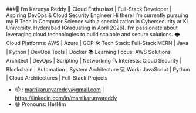 ###👋 I’m Karunya Reddy
🚀 Cloud Enthusiast | Full-Stack Developer | Aspiring DevOps & Cloud Security Engineer
Hi there! I’m currently pursuing my B.Tech in Computer Science with a specialization in Cybersecurity at KL University, Hyderabad (Graduating in April 2026). I’m passionate about leveraging cloud technologies to build scalable and secure solutions.
🌩️ Cloud Platforms: AWS | Azure | GCP
🛠️ Tech Stack: Full-Stack MERN | Java | Python | DevOps Tools | Docker
📚 Learning Focus: AWS Solutions Architect | DevOps | Scripting | Networking
🔍 Interests: Cloud Security | Blockchain | Automation | System Architecture
💻 Work: JavaScript | Python | Cloud Architectures | Full-Stack Projects
- 📫 : marrikarunyareddy@gmail.com |  https://linkedin.com/in/marrikarunyareddy
- 😄 Pronouns: He/Him
